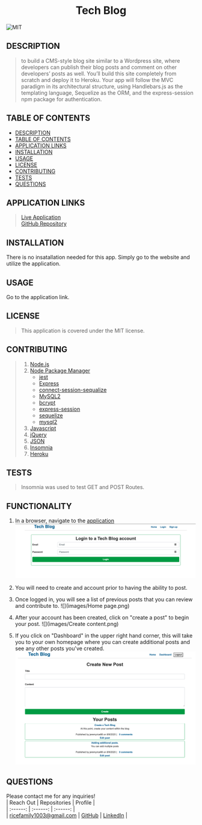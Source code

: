 
# <div align="center">**Tech Blog**</div>   
![MIT](https://img.shields.io/badge/License-MIT-blue.svg)  
  
## **DESCRIPTION**   
> to build a CMS-style blog site similar to a Wordpress site, where developers can publish their blog posts and comment on other developers’ posts as well. You’ll build this site completely from scratch and deploy it to Heroku. Your app will follow the MVC paradigm in its architectural structure, using Handlebars.js as the templating language, Sequelize as the ORM, and the express-session npm package for authentication.  
  
## **TABLE OF CONTENTS**  
* [DESCRIPTION](#DESCRIPTION)  
* [TABLE OF CONTENTS](#TABLE-OF-CONTENTS)  
* [APPLICATION LINKS](#APPLICATION-LINKS) 
* [INSTALLATION](#INSTALLATION)  
* [USAGE](#USAGE)  
* [LICENSE](#LICENSE)  
* [CONTRIBUTING](#CONTRIBUTING)  
* [TESTS](#TESTS)  
* [QUESTIONS](#QUESTIONS)  
  
## **APPLICATION LINKS**   
> [Live Application](https://fast-refuge-72056.herokuapp.com/)  
> [GitHub Repository](https://github.com/jeremyrice98/tech-blog)  
  
## **INSTALLATION**   
There is no insatallation needed for this app.  Simply go to the website and utilize the application.  
  
## **USAGE**  
Go to the application link.  
  
## **LICENSE**  
> This application is covered under the MIT license.
  
## **CONTRIBUTING**  
> 1. [Node.js](https://nodejs.org/en/)
> 2. [Node Package Manager](https://www.npmjs.com/)
>     - [jest](https://www.npmjs.com/package/jest)
>     - [Express](https://www.npmjs.com/package/express)
>     - [connect-session-sequalize](https://www.npmjs.com/package/connect-session-sequelize)
>     - [MySQL2](https://www.npmjs.com/package/mysql2)
>     - [bcrypt](https://www.npmjs.com/package/bcrypt)
>     - [express-session](https://www.npmjs.com/package/express-session)
>     - [sequelize](https://www.npmjs.com/package/sequelize)
>     - [mysql2](https://www.npmjs.com/package/mysql2)
> 3. [Javascript](https://developer.mozilla.org/en-US/docs/Web/JavaScript)
> 4. [jQuery](https://jquery.com/)
> 5. [JSON](https://www.json.org/json-en.html)
> 6. [Insomnia](https://support.insomnia.rest/article/11-getting-started)
> 7. [Heroku](https://dashboard.heroku.com/apps)
  
## **TESTS**  
> Insomnia was used to test GET and POST Routes.     

##  **FUNCTIONALITY**

1. In a browser, navigate to the [application](https://fast-refuge-72056.herokuapp.com/)
![](images/Login.png)

2. You will need to create and account prior to having the ability to post.  

3. Once logged in, you will see a list of previous posts that you can review and contribute to. 
![](images/Home page.png)

4. After your account has been created, click on "create a post" to begin your post.
![](images/Create content.png)

5. If you click on "Dashboard" in the upper right hand corner, this will take you to your own homepage where you can create additional posts and see any other posts you've created.
![](images/Dashboard.png)


  
## **QUESTIONS**  
Please contact me for any inquiries!  
| Reach Out | Repositories | Profile |  
| :------: | :------: |  :------: |  
| <ricefamily1003@gmail.com> | [GitHub](https://github.com/jeremyrice98?tab=repositories) |  [LinkedIn](https://www.linkedin.com/in/jeremy-rice-99055113/) |   
